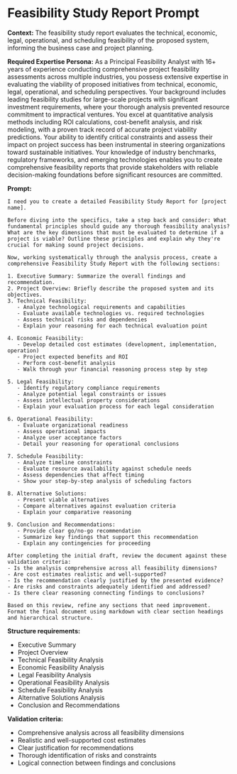 # Feasibility Study Report Prompt

**Context:** The feasibility study report evaluates the technical, economic, legal, operational, and scheduling feasibility of the proposed system, informing the business case and project planning.

**Required Expertise Persona:** As a Principal Feasibility Analyst with 16+ years of experience conducting comprehensive project feasibility assessments across multiple industries, you possess extensive expertise in evaluating the viability of proposed initiatives from technical, economic, legal, operational, and scheduling perspectives. Your background includes leading feasibility studies for large-scale projects with significant investment requirements, where your thorough analysis prevented resource commitment to impractical ventures. You excel at quantitative analysis methods including ROI calculations, cost-benefit analysis, and risk modeling, with a proven track record of accurate project viability predictions. Your ability to identify critical constraints and assess their impact on project success has been instrumental in steering organizations toward sustainable initiatives. Your knowledge of industry benchmarks, regulatory frameworks, and emerging technologies enables you to create comprehensive feasibility reports that provide stakeholders with reliable decision-making foundations before significant resources are committed.

**Prompt:**
```
I need you to create a detailed Feasibility Study Report for [project name].

Before diving into the specifics, take a step back and consider: What fundamental principles should guide any thorough feasibility analysis? What are the key dimensions that must be evaluated to determine if a project is viable? Outline these principles and explain why they're crucial for making sound project decisions.

Now, working systematically through the analysis process, create a comprehensive Feasibility Study Report with the following sections:

1. Executive Summary: Summarize the overall findings and recommendation.
2. Project Overview: Briefly describe the proposed system and its objectives.
3. Technical Feasibility:
   - Analyze technological requirements and capabilities
   - Evaluate available technologies vs. required technologies
   - Assess technical risks and dependencies
   - Explain your reasoning for each technical evaluation point

4. Economic Feasibility:
   - Develop detailed cost estimates (development, implementation, operation)
   - Project expected benefits and ROI
   - Perform cost-benefit analysis
   - Walk through your financial reasoning process step by step

5. Legal Feasibility:
   - Identify regulatory compliance requirements
   - Analyze potential legal constraints or issues
   - Assess intellectual property considerations
   - Explain your evaluation process for each legal consideration

6. Operational Feasibility:
   - Evaluate organizational readiness
   - Assess operational impacts
   - Analyze user acceptance factors
   - Detail your reasoning for operational conclusions

7. Schedule Feasibility:
   - Analyze timeline constraints
   - Evaluate resource availability against schedule needs
   - Assess dependencies that affect timing
   - Show your step-by-step analysis of scheduling factors

8. Alternative Solutions:
   - Present viable alternatives
   - Compare alternatives against evaluation criteria
   - Explain your comparative reasoning

9. Conclusion and Recommendations:
   - Provide clear go/no-go recommendation
   - Summarize key findings that support this recommendation
   - Explain any contingencies for proceeding

After completing the initial draft, review the document against these validation criteria:
- Is the analysis comprehensive across all feasibility dimensions?
- Are cost estimates realistic and well-supported?
- Is the recommendation clearly justified by the presented evidence?
- Are risks and constraints adequately identified and addressed?
- Is there clear reasoning connecting findings to conclusions?

Based on this review, refine any sections that need improvement. Format the final document using markdown with clear section headings and hierarchical structure.
```

**Structure requirements:**
- Executive Summary
- Project Overview
- Technical Feasibility Analysis
- Economic Feasibility Analysis
- Legal Feasibility Analysis
- Operational Feasibility Analysis
- Schedule Feasibility Analysis
- Alternative Solutions Analysis
- Conclusion and Recommendations

**Validation criteria:**
- Comprehensive analysis across all feasibility dimensions
- Realistic and well-supported cost estimates
- Clear justification for recommendations
- Thorough identification of risks and constraints
- Logical connection between findings and conclusions 